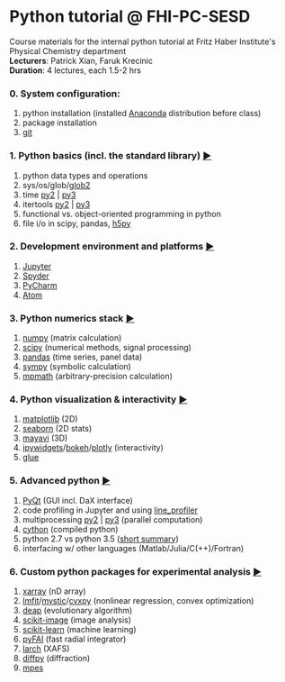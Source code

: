 # Python tutorial @ FHI-PC-SESD
Course materials for the internal python tutorial at Fritz Haber Institute's Physical Chemistry department  
**Lecturers**: Patrick Xian, Faruk Krecinic  
**Duration**: 4 lectures, each 1.5-2 hrs

### 0. System configuration: 
1. python installation (installed [Anaconda](https://www.continuum.io/) distribution before class)
2. package installation
3. [git](https://git-scm.com/)


### 1. Python basics (incl. the standard library) [:arrow_forward:](https://github.com/RealPolitiX/python_tutorial_FHI-PC-SESD/blob/master/materials/PyTutorial_01_Basics.ipynb)
1. python data types and operations
2. sys/os/glob/[glob2](https://pypi.python.org/pypi/glob2)  
3. time [py2](https://docs.python.org/2/library/time.html) | [py3](https://docs.python.org/3/library/time.html) 
4. itertools [py2](https://docs.python.org/2/library/itertools.html) | [py3](https://docs.python.org/3/library/itertools.html) 
5. functional vs. object-oriented programming in python
6. file i/o in scipy, pandas, [h5py](http://www.h5py.org/)


### 2. Development environment and platforms [:arrow_forward:](https://github.com/RealPolitiX/python_tutorial_FHI-PC-SESD/blob/master/materials/PyTutorial_02_Jupyter.ipynb)
1. [Jupyter](http://jupyter.org/)
2. [Spyder](https://github.com/spyder-ide/spyder) 
3. [PyCharm](https://www.jetbrains.com/pycharm/) 
4. [Atom](https://atom.io/)


### 3. Python numerics stack [:arrow_forward:](https://github.com/RealPolitiX/python_tutorial_FHI-PC-SESD/blob/master/materials/PyTutorial_03_Numerics.ipynb)
1. [numpy](http://www.numpy.org/) (matrix calculation)
2. [scipy](https://www.scipy.org/) (numerical methods, signal processing)
3. [pandas](http://pandas.pydata.org/) (time series, panel data) 
4. [sympy](http://www.sympy.org) (symbolic calculation)
5. [mpmath](http://mpmath.org/) (arbitrary-precision calculation)


### 4. Python visualization & interactivity [:arrow_forward:](https://github.com/RealPolitiX/python_tutorial_FHI-PC-SESD/blob/master/materials/PyTutorial_04_Visualization.ipynb)
1. [matplotlib](https://matplotlib.org/) (2D) 
2. [seaborn](https://seaborn.pydata.org/) (2D stats) 
3. [mayavi](http://code.enthought.com/projects/mayavi/#Mayavi) (3D) 
4. [ipywidgets](https://github.com/jupyter-widgets/ipywidgets)/[bokeh](http://bokeh.pydata.org/)/[plotly](https://plot.ly/) (interactivity) 
5. [glue](http://glueviz.org) 


### 5. Advanced python [:arrow_forward:](https://github.com/RealPolitiX/python_tutorial_FHI-PC-SESD/blob/master/materials/PyTutorial_05_AdvancedTopics.ipynb)
1. [PyQt](https://riverbankcomputing.com/software/pyqt/intro) (GUI incl. DaX interface) 
2. code profiling in Jupyter and using [line_profiler](https://github.com/rkern/line_profiler)
3. multiprocessing [py2](https://pymotw.com/2/multiprocessing/basics.html) | [py3](https://pymotw.com/3/multiprocessing/basics.html) (parallel computation)
4. [cython](http://cython.org/) (compiled python)
5. python 2.7 vs python 3.5 ([short summary](http://sebastianraschka.com/Articles/2014_python_2_3_key_diff.html))
6. interfacing w/ other languages (Matlab/Julia/C(++)/Fortran)


### 6. Custom python packages for experimental analysis [:arrow_forward:](https://github.com/RealPolitiX/python_tutorial_FHI-PC-SESD/blob/master/materials/PyTutorial_06_NichePackages.ipynb)
1. [xarray](http://xarray.pydata.org) (nD array) 
2. [lmfit](https://lmfit.github.io/lmfit-py/)/[mystic](http://trac.mystic.cacr.caltech.edu)/[cvxpy](http://www.cvxpy.org) (nonlinear regression, convex optimization) 
3. [deap](https://github.com/DEAP/deap) (evolutionary algorithm) 
4. [scikit-image](http://scikit-image.org/) (image analysis) 
5. [scikit-learn](http://scikit-learn.org) (machine learning) 
6. [pyFAI](https://github.com/silx-kit/pyFAI) (fast radial integrator)
7. [larch](http://cars9.uchicago.edu/xraylarch/) (XAFS)
8. [diffpy](http://www.diffpy.org/) (diffraction) 
9. [mpes](https://github.com/RealPolitiX/mpes)
